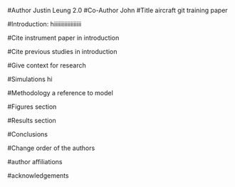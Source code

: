 #Author
Justin Leung 2.0
#Co-Author
John
#Title
aircraft git training paper

#Introduction:
hiiiiiiiiiiiiiiiiii


#Cite instrument paper in introduction


#Cite previous studies in introduction


#Give context for research

#Simulations
hi

#Methodology 
a reference to model


#Figures section

#Results section


#Conclusions


#Change order of the authors

#author affiliations

#acknowledgements
